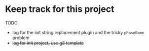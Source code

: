 # Keep track for this project

TODO

- log for the init string replacement plugin and the tricky `phaseName` problem
- ~~log for init project, use g8 template~~